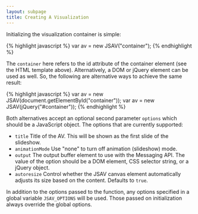 ```yaml
---
layout: subpage
title: Creating A Visualization
---
```


Initializing the visualization container is simple:

{% highlight javascript %}
var av = new JSAV("container");
{% endhighlight %}

The <code>container</code> here refers to the id attribute of the
  container element (see the HTML template above).
  Alternatively, a DOM or jQuery element can be
  used as well. So, the following are alternative ways to achieve
  the same result:

{% highlight javascript %}
var av = new JSAV(document.getElementById("container"));
var av = new JSAV(jQuery("#container"));
{% endhighlight %}

Both alternatives accept an optional second parameter <code>options</code>
  which should be a JavaScript object. The options that are currently
  supported:

 * <code>title</code> Title of the AV. This will be shown as the first slide of the
    slideshow.
 * <code>animationMode</code> Use "none" to turn off animation (slideshow) mode.
 * <code>output</code> The output buffer element to use with the Messaging API. The value
    of the option should be a DOM element, CSS selector string, or a jQuery object.
 * <code>autoresize</code> Control whether the JSAV canvas element automatically adjusts
    its size based on the content. Defaults to <code>true</code>.

In addition to the options passed to the function, any options specified
  in a global variable <code>JSAV_OPTIONS</code> will be used. Those passed on
  initialization always override the global options.
